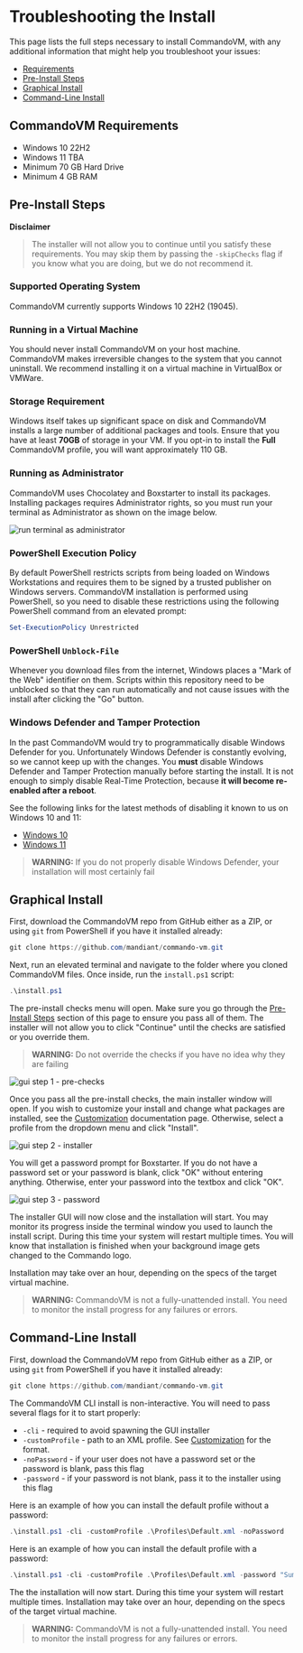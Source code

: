 # Troubleshooting the Install

This page lists the full steps necessary to install CommandoVM, with any additional information that might help you troubleshoot your issues:
- [Requirements](#requirements)
- [Pre-Install Steps](#pre-install-steps)
- [Graphical Install](#graphical-install)
- [Command-Line Install](#command-line-install)

## CommandoVM Requirements

- Windows 10 22H2
- Windows 11 TBA
- Minimum 70 GB Hard Drive
- Minimum 4 GB RAM

## Pre-Install Steps

**Disclaimer**
> The installer will not allow you to continue until you satisfy these requirements. You may skip them by passing the `-skipChecks` flag if you know what you are doing, but we do not recommend it.

### Supported Operating System

CommandoVM currently supports Windows 10 22H2 (19045).

### Running in a Virtual Machine

You should never install CommandoVM on your host machine. CommandoVM makes irreversible changes to the system that you cannot uninstall. We recommend installing it on a virtual machine in VirtualBox or VMWare.

### Storage Requirement

Windows itself takes up significant space on disk and CommandoVM installs a large number of additional packages and tools. Ensure that you have at least **70GB** of storage in your VM. If you opt-in to install the **Full** CommandoVM profile, you will want approximately 110 GB.

### Running as Administrator

CommandoVM uses Chocolatey and Boxstarter to install its packages. Installing packages requires Administrator rights, so you must run your terminal as Administrator as shown on the image below.

![run terminal as administrator](../Images/Docs/runasadmin.png)

### PowerShell Execution Policy

By default PowerShell restricts scripts from being loaded on Windows Workstations and requires them to be signed by a trusted publisher on Windows servers. CommandoVM installation is performed using PowerShell, so you need to disable these restrictions using the following PowerShell command from an elevated prompt:
```powershell
Set-ExecutionPolicy Unrestricted
```

### PowerShell `Unblock-File`
Whenever you download files from the internet, Windows places a "Mark of the Web" identifier on them. Scripts within this repository need to be unblocked so that they can run automatically and not cause issues with the install after clicking the "Go" button.

### Windows Defender and Tamper Protection

In the past CommandoVM would try to programmatically disable Windows Defender for you. Unfortunately Windows Defender is constantly evolving, so we cannot keep up with the changes. You **must** disable Windows Defender and Tamper Protection manually before starting the install. It is not enough to simply disable Real-Time Protection, because **it will become re-enabled after a reboot**.

See the following links for the latest methods of disabling it known to us on Windows 10 and 11:
- [Windows 10](https://superuser.com/questions/1757339/how-to-permanently-disable-windows-defender-real-time-protection-with-gpo)
- [Windows 11](https://www.makeuseof.com/permanently-disable-microsoft-defender-windows-11/)

> **WARNING:** If you do not properly disable Windows Defender, your installation will most certainly fail

## Graphical Install

First, download the CommandoVM repo from GitHub either as a ZIP, or using `git` from PowerShell if you have it installed already:
```powershell
git clone https://github.com/mandiant/commando-vm.git
```

Next, run an elevated terminal and navigate to the folder where you cloned CommandoVM files. Once inside, run the `install.ps1` script:
```powershell
.\install.ps1
```

The pre-install checks menu will open. Make sure you go through the [Pre-Install Steps](#pre-install-steps) section of this page to ensure you pass all of them. The installer will not allow you to click "Continue" until the checks are satisfied or you override them. 

> **WARNING:** Do not override the checks if you have no idea why they are failing

![gui step 1 - pre-checks](../Images/Docs/gui_step1.png)

Once you pass all the pre-install checks, the main installer window will open. If you wish to customize your install and change what packages are installed, see the [Customization](Customization.md) documentation page. Otherwise, select a profile from the dropdown menu and click "Install".

![gui step 2 - installer](../Images/Docs/gui_step2.png)

You will get a password prompt for Boxstarter. If you do not have a password set or your password is blank, click "OK" without entering anything. Otherwise, enter your password into the textbox and click "OK".

![gui step 3 - password](../Images/Docs/gui_step3.png)

The installer GUI will now close and the installation will start. You may monitor its progress inside the terminal window you used to launch the install script. During this time your system will restart multiple times. You will know that installation is finished when your background image gets changed to the Commando logo. 

Installation may take over an hour, depending on the specs of the target virtual machine.

> **WARNING:** CommandoVM is not a fully-unattended install. You need to monitor the install progress for any failures or errors.

## Command-Line Install

First, download the CommandoVM repo from GitHub either as a ZIP, or using `git` from PowerShell if you have it installed already:
```powershell
git clone https://github.com/mandiant/commando-vm.git
```

The CommandoVM CLI install is non-interactive. You will need to pass several flags for it to start properly:
- `-cli` - required to avoid spawning the GUI installer
- `-customProfile` - path to an XML profile. See [Customization](Customization.md) for the format.
- `-noPassword` - if your user does not have a password set or the password is blank, pass this flag
- `-password` - if your password is not blank, pass it to the installer using this flag

Here is an example of how you can install the default profile without a password:
```powershell
.\install.ps1 -cli -customProfile .\Profiles\Default.xml -noPassword
```

Here is an example of how you can install the default profile with a password:
```powershell
.\install.ps1 -cli -customProfile .\Profiles\Default.xml -password "Summer2023!"
```

The the installation will now start. During this time your system will restart multiple times. Installation may take over an hour, depending on the specs of the target virtual machine.

> **WARNING:** CommandoVM is not a fully-unattended install. You need to monitor the install progress for any failures or errors.
